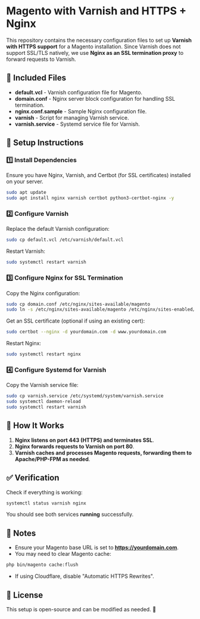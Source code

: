 # Magento with Varnish and HTTPS + Nginx

This repository contains the necessary configuration files to set up **Varnish with HTTPS support** for a Magento installation. Since Varnish does not support SSL/TLS natively, we use **Nginx as an SSL termination proxy** to forward requests to Varnish.

## 📁 Included Files

- **default.vcl** - Varnish configuration file for Magento.
- **domain.conf** - Nginx server block configuration for handling SSL termination.
- **nginx.conf.sample** - Sample Nginx configuration file.
- **varnish** - Script for managing Varnish service.
- **varnish.service** - Systemd service file for Varnish.

## 🚀 Setup Instructions

### 1️⃣ Install Dependencies
Ensure you have Nginx, Varnish, and Certbot (for SSL certificates) installed on your server.
```sh
sudo apt update
sudo apt install nginx varnish certbot python3-certbot-nginx -y
```

### 2️⃣ Configure Varnish
Replace the default Varnish configuration:
```sh
sudo cp default.vcl /etc/varnish/default.vcl
```
Restart Varnish:
```sh
sudo systemctl restart varnish
```

### 3️⃣ Configure Nginx for SSL Termination
Copy the Nginx configuration:
```sh
sudo cp domain.conf /etc/nginx/sites-available/magento
sudo ln -s /etc/nginx/sites-available/magento /etc/nginx/sites-enabled/
```
Get an SSL certificate (optional if using an existing cert):
```sh
sudo certbot --nginx -d yourdomain.com -d www.yourdomain.com
```
Restart Nginx:
```sh
sudo systemctl restart nginx
```

### 4️⃣ Configure Systemd for Varnish
Copy the Varnish service file:
```sh
sudo cp varnish.service /etc/systemd/system/varnish.service
sudo systemctl daemon-reload
sudo systemctl restart varnish
```

## 🔄 How It Works
1. **Nginx listens on port 443 (HTTPS) and terminates SSL**.
2. **Nginx forwards requests to Varnish on port 80**.
3. **Varnish caches and processes Magento requests, forwarding them to Apache/PHP-FPM as needed**.

## ✅ Verification
Check if everything is working:
```sh
systemctl status varnish nginx
```
You should see both services **running** successfully.

## 📌 Notes
- Ensure your Magento base URL is set to **https://yourdomain.com**.
- You may need to clear Magento cache:
```sh
php bin/magento cache:flush
```
- If using Cloudflare, disable "Automatic HTTPS Rewrites".

## 📜 License
This setup is open-source and can be modified as needed. 🚀

